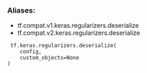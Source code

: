 ### Aliases:
- tf.compat.v1.keras.regularizers.deserialize
- tf.compat.v2.keras.regularizers.deserialize

```
 tf.keras.regularizers.deserialize(
    config,
    custom_objects=None
)
```
